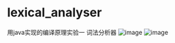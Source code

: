 # lexical_analyser 
用java实现的编译原理实验一 词法分析器
![image](https://github.com/1951350456/lexical_analyser/assets/115992637/4863483c-958e-4934-8112-7b825a727152)
![image](https://github.com/1951350456/lexical_analyser/assets/115992637/132069e4-c4ee-4ce9-8cca-15b941823b3e)
